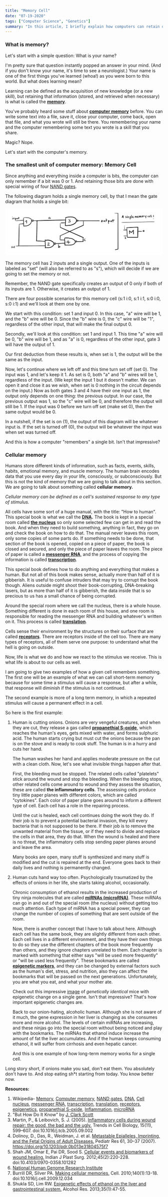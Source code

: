 ```yaml
---
title: "Memory Cell"
date: "07-19-2020"
tags: ["Computer Science", "Genetics"]
summary: "In this article, I briefly explain how computers can retain data, by showing how a single memory cell operates. I also talk about how human cells can 'remember'."
---
```


### What is memory?

Let's start with a simple question: What is your name?

I'm pretty sure that question instantly popped an answer in your mind. (And if you don't know your name, it's time to see a neurologist.) Your name is one of the first things you've learned (whoa!) as you were born to this world. But what does learning mean?

Learning can be defined as the acquisition of new knowledge (or a new skill), but retaining that information (stored, and retrieved when necessary) is what is called the **[memory](https://en.wikipedia.org/wiki/Memory)**.

You've probably heard some stuff about **[computer memory](https://en.wikipedia.org/wiki/Computer_memory)** before. You can write some text into a file, save it, close your computer, come back, open that file, and what you wrote will still be there. You remembering your name and the computer remembering some text you wrote is a skill that you share.

Magic? Nope.

Let's start with the computer's memory.

### The smallest unit of computer memory: Memory Cell

Since anything and everything inside a computer is bits, the computer can only remember if a bit was 0 or 1. And retaining those bits are done with special wiring of four [NAND gates](https://en.wikipedia.org/wiki/NAND_gate).

The following diagram holds a single memory cell, by that I mean the gate diagram that holds a single bit:

![Memory Diagram](../images/blog/memory/memorycell.png)

The memory cell has 2 inputs and a single output. One of the inputs is labeled as "set" (will also be referred to as "s"), which will decide if we are going to set the memory or not.

Remember, the NAND gate specifically creates an output of 0 only if both of its inputs are 1. Otherwise, it creates an output of 1.

There are four possible scenarios for this memory cell (s:1 i:0, s:1 i:1, s:0 i:0, s:0 i:1) and we'll look at them one by one.

We start with this condition: set 1 and input 0. In this case, "a" wire will be 1, and the "b" wire will be 0. Since the "b" wire is 0, the "c" wire will be "1", regardless of the other input, that will make the final output 0.

Secondly, we'll look at this condition: set 1 and input 1. This time "a" wire will be 0, "b" wire will be 1, and as "a" is 0, regardless of the other input, gate 3 will have the output of 1.

Our first deduction from these results is, when set is 1, the output will be the same as the input.

Now, let's continue where we left off and this time turn set off (set 0). The input was 1, and let's keep it 1. As set is 0, both "a" and "b" wires will be 1, regardless of the input. (We kept the input 1 but it doesn't matter. We can open it and close it as we wish, when set is 0 nothing in the circuit depends on the input.) Now as both gates 3 and 4 have their one input as 1, the output only depends on one thing: the previous output. In our case, the previous output was 1, so the "c" wire will be 0, and therefore the output will still be 1. If the input was 0 before we turn off set (make set 0), then the same output would be 0.

In a nutshell, if the set is on (1), the output of this diagram will be whatever input is. If the set is turned off (0), the output will be whatever the input was when set was turned off.

And this is how a computer "remembers" a single bit. Isn't that impressive?

### Cellular memory

Humans store different kinds of information, such as facts, events, skills, habits, emotional memory, and muscle memory. The human brain encodes data that you use every day in your life, consciously, or subconsciously. But this is not the kind of memory that we are going to talk about in this section. We are going to talk about something called **cellular memory.**

_Cellular memory can be defined as a cell's sustained response to any type of stimulus._

All cells have some sort of a huge manual, with the title: "How to human". This special book is what we call the **[DNA](https://en.wikipedia.org/wiki/DNA).** The book is kept in a special room called **[the nucleus](https://en.wikipedia.org/wiki/Cell_nucleus)** so only some selected few can get in and read the book. And when they need to build something, anything in fact, they go on and check the book on how to do that. The manual never leaves this room, only some copies of some parts do. If something needs to be done, that section of the book is opened, copied on a piece of paper, the book is closed and secured, and only the piece of paper leaves the room. The piece of paper is called a **[messenger RNA](https://en.wikipedia.org/wiki/Messenger_RNA)**, and the process of copying the information is called **[transcription](https://en.wikipedia.org/wiki/Eukaryotic_transcription)**.

This special book defines how to do anything and everything that makes a human. But not all of this book makes sense, actually more than half of it is gibberish. It is useful to confuse intruders that may try to corrupt the book though. Aliens outside might shoot their book-corrupting, DNA-breaking lasers, but as more than half of it is gibberish, the data inside that is so precious to us has a small chance of being corrupted.

Around the special room where we call the nucleus, there is a whole house. Something different is done in each room of this house, and one room is responsible for reading the messenger RNA and building whatever's written on it. This process is called **[translation](<https://en.wikipedia.org/wiki/Translation_(biology)>)**.

Cells sense their environment by the structures on their surface that are called **[receptors](https://en.wikipedia.org/wiki/Cell_surface_receptor)**. There are receptors inside of the cell too. There are many types of receptors, all of them serve one purpose: to understand what the hell is going on outside.

Now, life is what we do and how we react to the stimulus we receive. This is what life is about to our cells as well.

I am going to give two examples of how a given cell remembers something. The first one will be an example of what we can call short-term memory because for some time a stimulus will cause a response, but after a while, that response will diminish if the stimulus is not continued.

The second example is more of a long term memory, in which a repeated stimulus will cause a permanent effect in a cell.

So here is the first example:

1. Human is cutting onions. Onions are very vengeful creatures, and when they are cut, they release a gas called **[propanethial S-oxide](https://en.wikipedia.org/wiki/Syn-Propanethial-S-oxide)**, which reaches the human's eyes, gets mixed with water, and forms sulphuric acid. The human starts crying but must cut the onions because the pan is on the stove and is ready to cook stuff. The human is in a hurry and cuts her hand.

   The human washes her hand and applies moderate pressure on the cut with a clean cloth. Now, let's see what invisible things happen after that.

   First, the bleeding must be stopped. The related cells called "platelets" stick around the wound and stop the bleeding. When the bleeding stops, other related cells come around to wound and they assess the situation, these are called **the inflammatory cells**. The assessing cells produce tiny little paper planes with different colors, which are called "cytokines". Each color of paper plane goes around to inform a different type of cell. Each cell has a role in the repairing process.

   Until the cut is healed, each cell continues doing the work they do. If their job is to prevent a potential bacterial invasion, they kill every bacteria that is not supposed to be there. If their job is to remove the unwanted material from the tissue, or if they need to divide and replace the cells in that area, they do that. When the wound is healed and there is no threat, the inflammatory cells stop sending paper planes around and leave the area.

   Many books are open, many stuff is synthesized and many stuff is modified and the cut is repaired at the end. Everyone goes back to their daily lives and nothing is permanently changed.

2. Human cuts hand way too often. Psychologically traumatized by the effects of onions in her life, she starts taking alcohol, occasionally.

   Chronic consumption of ethanol results in the increased production of tiny ninja molecules that are called **[miRNAs (microRNA)](https://en.wikipedia.org/wiki/MicroRNA)**. These miRNAs can go in and out of the special room (the nucleus) without getting too much attention. Each type of miRNA has a special power, they can change the number of copies of something that are sent outside of the room.

   Now, there is another concept that I have to talk about here. Although each cell has the same book, they are slightly different from each other. Each cell lives in a different environment, and they have their own things to do so they use the different chapters of the book more frequently than others, and they ignore chapters unrelated to them. Each chapter is marked with something that either says "will be used more frequently" or "will be used less frequently". These bookmarks are called **[epigenetic markers](https://en.wikipedia.org/wiki/Epigenetics)**, and they can be changed by external factors such as the human's diet, stress, and nutrition, also they can affect the bookmarks that will be passed on the next generations. Unfortunately, you are what you eat, and what your mother ate.

   Check out this impressive [image](https://www.nature.com/articles/pr2007128/figures/1) of _genetically identical_ mice with epigenetic change on a single gene. Isn't that impressive? That's how important epigenetic changes are.

   Back to our onion-hating, alcoholic human. Although she is not aware of it much, the gene expression in her liver is changing as she consumes more and more alcohol. The levels of certain miRNAs are increasing, and these ninjas go into the special room without being noticed and play with the bookmarks. The miRNAs that ethanol induce increase the amount of fat the liver accumulates. And if the human keeps consuming ethanol, it will suffer from cirrhosis and even hepatic cancer.

   And this is one example of how long-term memory works for a single cell.

Long story short, if onions make you sad, don't eat them. You absolutely don't have to. And stop eating sh\*t starting from today. You know better now.

**Resources:**

1. Wikipedia- [Memory](https://en.wikipedia.org/wiki/Memory), [Computer memory](https://en.wikipedia.org/wiki/Computer_memory), [NAND gates](https://en.wikipedia.org/wiki/NAND_gate), [DNA](https://en.wikipedia.org/wiki/DNA), [Cell nucleus](https://en.wikipedia.org/wiki/Cell_nucleus), [messenger RNA](https://en.wikipedia.org/wiki/Messenger_RNA), [transcription](https://en.wikipedia.org/wiki/Eukaryotic_transcription), [translation](<https://en.wikipedia.org/wiki/Translation_(biology)>), [receptors](https://en.wikipedia.org/wiki/Cell_surface_receptor), [epigenetics](https://en.wikipedia.org/wiki/Epigeneticsrg/wiki/Cell_surface_receptor), [propanethial S-oxide](https://en.wikipedia.org/wiki/Syn-Propanethial-S-oxide), [Inflammation](https://en.wikipedia.org/wiki/Inflammation), [microRNA](https://en.wikipedia.org/wiki/MicroRNA)
2. "But How Do It Know" by [J. Clark Scott](http://www.buthowdoitknow.com/index.html)
3. Martin, P., & Leibovich, S. J. (2005). [Inflammatory cells during wound repair: the good, the bad and the ugly.](https://pubmed.ncbi.nlm.nih.gov/16202600/) Trends in Cell Biology, 15(11), 599–607. doi:10.1016/j.tcb.2005.09.002
4. Dolinoy, D., Das, R., Weidman, J. et al. [Metastable Epialleles, Imprinting, and the Fetal Origins of Adult Diseases.](https://www.nature.com/articles/pr2007128) Pediatr Res 61, 30–37 (2007). https://doi.org/10.1203/pdr.0b013e31804575f7
5. Shah JM, Omar E, Pai DR, Sood S. [Cellular events and biomarkers of wound healing.](https://www.ncbi.nlm.nih.gov/pmc/articles/PMC3495371/) Indian J Plast Surg. 2012;45(2):220-228. doi:10.4103/0970-0358.101282
6. [National Human Genome Research Institute](https://www.genome.gov/About-Genomics/Introduction-to-Genomics)
7. Burrill DR, Silver PA. [Making cellular memories.](https://www.ncbi.nlm.nih.gov/pmc/articles/PMC2882105/) Cell. 2010;140(1):13-18. doi:10.1016/j.cell.2009.12.034
8. Shukla SD, Lim RW. [Epigenetic effects of ethanol on the liver and gastrointestinal system.](https://www.ncbi.nlm.nih.gov/pmc/articles/PMC3860425/) Alcohol Res. 2013;35(1):47-55.
